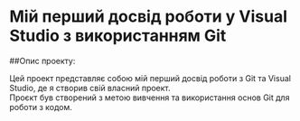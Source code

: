 # Мій перший досвід роботи у Visual Studio з використанням Git
##Опис проекту:

Цей проект представляє собою мій перший досвід роботи з Git та Visual Studio, де я створив свій власний проект.  
Проєкт був створений з метою вивчення та використання основ Git для роботи з кодом.
